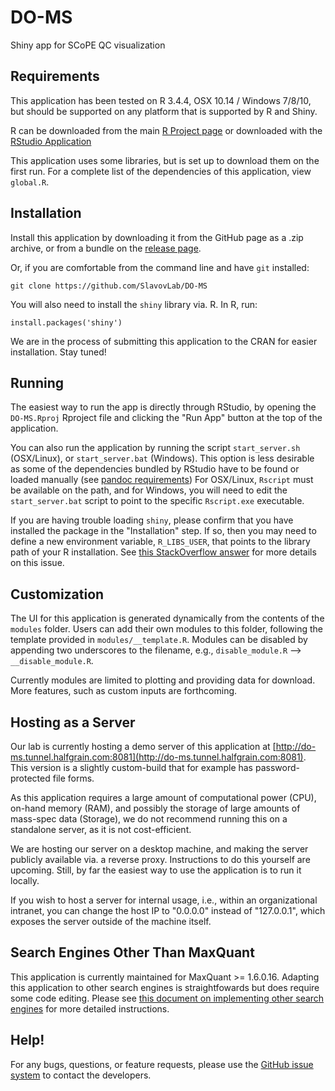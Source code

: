 # DO-MS

Shiny app for SCoPE QC visualization

## Requirements

This application has been tested on R 3.4.4, OSX 10.14 / Windows 7/8/10, 
but should be supported on any platform that is supported by R and Shiny.

R can be downloaded from the main [R Project page](https://www.r-project.org/)
or downloaded with the [RStudio Application](https://www.rstudio.com/products/rstudio/download/)

This application uses some libraries, but is set up to download them on the first run. 
For a complete list of the dependencies of this application, view ```global.R```.

## Installation

Install this application by downloading it from the GitHub page as a .zip archive, 
or from a bundle on the [release page](https://github.com/SlavovLab/DO-MS/releases).

Or, if you are comfortable from the command line and have ```git``` installed:

```{bash}
git clone https://github.com/SlavovLab/DO-MS
```

You will also need to install the ```shiny``` library via. R. In R, run:

```{r}
install.packages('shiny')
```

We are in the process of submitting this application to the CRAN for easier installation. Stay tuned!

## Running

The easiest way to run the app is directly through RStudio, by opening the ```DO-MS.Rproj``` Rproject file 
and clicking the "Run App" button at the top of the application.

You can also run the application by running the script ```start_server.sh``` (OSX/Linux), or ```start_server.bat``` (Windows). This option is less desirable as some of the dependencies bundled by RStudio have to be found or loaded manually (see [pandoc requirements](https://github.com/SlavovLab/DO-MS/blob/master/documentation/pandoc.md))
For OSX/Linux, ```Rscript``` must be available on the path, and for Windows, you will need to edit the ```start_server.bat``` script to point to the specific ```Rscript.exe``` executable.

If you are having trouble loading ```shiny```, please confirm that you have installed the package in the "Installation" step. If so, then you may need to define a new environment variable, ```R_LIBS_USER```, that points to the library path of your R installation. See [this StackOverflow answer](https://stackoverflow.com/a/19662905) for more details on this issue.

## Customization

The UI for this application is generated dynamically from the contents of the ```modules``` folder. Users can add their own modules to this folder, following the template provided in ```modules/__template.R```. Modules can be disabled by appending two underscores to the filename, e.g., ```disable_module.R``` --> ```__disable_module.R```.

Currently modules are limited to plotting and providing data for download. More features, such as custom inputs are forthcoming.

## Hosting as a Server

Our lab is currently hosting a demo server of this application at [http://do-ms.tunnel.halfgrain.com:8081](http://do-ms.tunnel.halfgrain.com:8081). This version is a slightly custom-build that for example has password-protected file forms.

As this application requires a large amount of computational power (CPU), on-hand memory (RAM), and possibly the storage of large amounts of mass-spec data (Storage), we do not recommend running this on a standalone server, as it is not cost-efficient.

We are hosting our server on a desktop machine, and making the server publicly available via. a reverse proxy. Instructions to do this yourself are upcoming. Still, by far the easiest way to use the application is to run it locally.

If you wish to host a server for internal usage, i.e., within an organizational intranet, you can change the host IP to "0.0.0.0" instead of "127.0.0.1", which exposes the server outside of the machine itself.

## Search Engines Other Than MaxQuant

This application is currently maintained for MaxQuant >= 1.6.0.16. Adapting this application to other search engines is straightfowards but does require some code editing. Please see [this document on implementing other search engines](https://github.com/SlavovLab/DO-MS/blob/master/documentation/implement_other_search_engines.md) for more detailed instructions.

## Help!

For any bugs, questions, or feature requests, 
please use the [GitHub issue system](https://github.com/SlavovLab/DO-MS/issues) to contact the developers.
